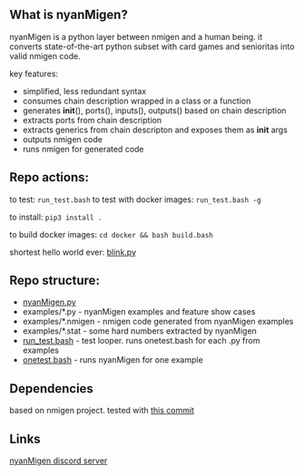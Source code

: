 ## What is nyanMigen?

nyanMigen is a python layer between nmigen and a human being. it converts state-of-the-art python subset with card games and senioritas into valid nmigen code.

key features:
- simplified, less redundant syntax
- consumes chain description wrapped in a class or a function
- generates __init__(), ports(), inputs(), outputs() based on chain description
- extracts ports from chain description
- extracts generics from chain descripton and exposes them as __init__ args
- outputs nmigen code
- runs nmigen for generated code

## Repo actions:

to test: `run_test.bash`
to test with docker images: `run_test.bash -g`

to install: `pip3 install .`

to build docker images: `cd docker && bash build.bash`

shortest hello world ever: [blink.py](examples/blink.py)

## Repo structure:

- [nyanMigen.py](nyanMigen.py)
- examples/*.py - nyanMigen examples and feature show cases
- examples/*.nmigen - nmigen code generated from nyanMigen examples
- examples/*.stat - some hard numbers extracted by nyanMigen
- [run_test.bash](run_test.bash) - test looper. runs onetest.bash for each .py from examples
- [onetest.bash](onetest.bash) - runs nyanMigen for one example

## Dependencies

based on nmigen project. tested with [this commit](https://github.com/nmigen/nmigen/commit/c84d4aff6ef62ebf7f06728bd04754bc298fddca)

## Links

[nyanMigen discord server](https://discord.gg/ytRqFgn2rj)
